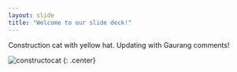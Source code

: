 ```yaml
---
layout: slide
title: "Welcome to our slide deck!"
---
```


Construction cat with yellow hat. Updating with Gaurang comments! 

![constructocat](https://octodex.github.com/images/constructocat2.jpg)
{: .center}
